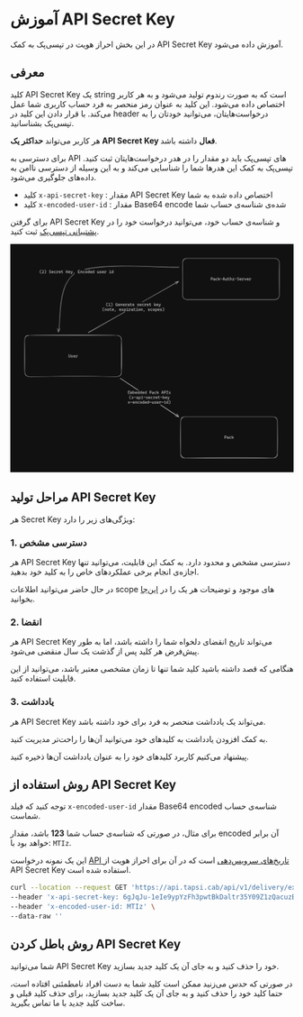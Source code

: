 # آموزش API Secret Key

در این بخش احراز هویت در تپسی‌پک به کمک
API Secret Key
آموزش داده می‌شود.

## معرفی

کلید 
API Secret Key یک string است که به صورت رندوم تولید می‌شود و به هر کاربر اختصاص داده می‌شود.
این کلید به عنوان رمز منحصر به فرد حساب کاربری شما عمل می‌کند. با قرار دادن این کلید در 
header
درخواست‌هایتان، می‌توانید خودتان را به تپسی‌پک بشناسانید.


هر کاربر می‌تواند
**حداکثر یک
API Secret Key
فعال**
داشته باشد.

برای دسترسی به
API
های تپسی‌پک باید دو مقدار را در هدر درخواست‌هایتان ثبت کنید.
تپسی‌پک به کمک این هدرها شما را شناسایی می‌کند و به این وسیله از دسترسی ناامن به داده‌های جلوگیری می‌شود.

- کلید `x-api-secret-key` : مقدار API Secret Key اختصاص داده شده به شما
- کلید `x-encoded-user-id` : مقدار Base64 encode شده‌ی شناسه‌ی حساب شما

برای گرفتن
API Secret Key
و شناسه‌ی حساب خود، می‌توانید درخواست خود را در
[پشتیبانی تپسی‌پک](https://pack.tapsi.ir/landing)
ثبت کنید.

![Authorization flow](../../images/pack-api-secret-key-flow.png)

## مراحل تولید API Secret Key

هر
Secret Key
ویژگی‌های زیر را دارد:

### 1. دسترسی مشخص

هر
API Secret Key
دسترسی مشخص و محدود دارد.
به کمک این قابلیت، می‌توانید تنها اجازه‌ی انجام برخی عملکردهای خاص را به کلید خود بدهید.

در حال حاضر می‌توانید اطلاعات
scope 
های موجود و توضیحات هر یک را در
[این‌جا](/apis/README.fa.md#overview)
بخوانید.


### 2. انقضا

هر 
API Secret Key
می‌تواند تاریخ انقضای دلخواه شما را داشته باشد، اما به طور پیش‌فرض هر کلید پس از گذشت یک سال منقضی می‌شود.

هنگامی که قصد داشته باشید کلید شما تنها تا زمان مشخصی معتبر باشد، می‌توانید از این قابلیت استفاده کنید.


### 3. یادداشت

هر 
API Secret Key
می‌تواند یک یادداشت منحصر به فرد برای خود داشته باشد.

به کمک افزودن یادداشت به کلیدهای خود می‌توانید آن‌ها را راحت‌تر مدیریت کنید.

پیشنهاد می‌کنیم کاربرد کلیدهای خود را به عنوان یادداشت آن‌ها ذخیره کنید.

## روش استفاده از API Secret Key

توجه کنید که فیلد
`x-encoded-user-id`
مقدار 
Base64 encoded
شناسه‌ی حساب شماست.

برای مثال، در صورتی که شناسه‌ی حساب شما
**123**
باشد،
مقدار
encoded
آن برابر خواهد بود با:
`MTIz`.

این یک نمونه درخواست 
[API تاریخ‌های سرویس‌دهی](/apis/time/README.md)
است که در آن برای احراز هویت از
API Secret Key
استفاده شده است.


```bash
curl --location --request GET 'https://api.tapsi.cab/api/v1/delivery/external/embedded/available-dates' \
--header 'x-api-secret-key: 6gJqJu-1eIe9ypYzFh3pwtBkDaltr35Y09Z1zQacuzBcWfMAFFZqQgNdb2q_jWc-CU8wQXaUkEvFBpMIJ7_u24xuWoPABRY-_nyEHXreAATlAxrdTh5-64craO8zm8r2' \
--header 'x-encoded-user-id: MTIz' \
--data-raw ''
```

## روش باطل کردن API Secret Key

شما می‌توانید 
API Secret Key
خود را حذف کنید و به جای آن یک کلید جدید بسازید.

در صورتی که حدس می‌زنید ممکن است کلید شما به دست افراد نامطمئنی افتاده است، حتما کلید خود را حذف کنید و به جای آن یک کلید جدید بسازید، برای حذف کلید قبلی و ساخت کلید جدید با ما تماس بگیرید.